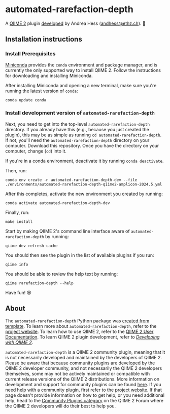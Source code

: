 # automated-rarefaction-depth

A [QIIME 2](https://qiime2.org) plugin [developed](https://develop.qiime2.org) by Andrea Hess (andhess@ethz.ch). 🔌

## Installation instructions

### Install Prerequisites

[Miniconda](https://conda.io/miniconda.html) provides the `conda` environment and package manager, and is currently the only supported way to install QIIME 2.
Follow the instructions for downloading and installing Miniconda.

After installing Miniconda and opening a new terminal, make sure you're running the latest version of `conda`:

```bash
conda update conda
```

###  Install development version of `automated-rarefaction-depth`

Next, you need to get into the top-level `automated-rarefaction-depth` directory.
If you already have this (e.g., because you just created the plugin), this may be as simple as running `cd automated-rarefaction-depth`.
If not, you'll need the `automated-rarefaction-depth` directory on your computer.
Download this repository.
Once you have the directory on your computer, change (`cd`) into it.

If you're in a conda environment, deactivate it by running `conda deactivate`.


Then, run:

```shell
conda env create -n automated-rarefaction-depth-dev --file ./environments/automated-rarefaction-depth-qiime2-amplicon-2024.5.yml
```

After this completes, activate the new environment you created by running:

```shell
conda activate automated-rarefaction-depth-dev
```

Finally, run:

```shell
make install
```

Start by making QIIME 2's command line interface aware of `automated-rarefaction-depth` by running:

```shell
qiime dev refresh-cache
```

You should then see the plugin in the list of available plugins if you run:

```shell
qiime info
```

You should be able to review the help text by running:

```shell
qiime rarefaction-depth --help
```

Have fun! 😎

## About

The `automated-rarefaction-depth` Python package was [created from template](https://develop.qiime2.org/en/latest/plugins/tutorials/create-from-template.html).
To learn more about `automated-rarefaction-depth`, refer to the [project website](https://example.com).
To learn how to use QIIME 2, refer to the [QIIME 2 User Documentation](https://docs.qiime2.org).
To learn QIIME 2 plugin development, refer to [*Developing with QIIME 2*](https://develop.qiime2.org).

`automated-rarefaction-depth` is a QIIME 2 community plugin, meaning that it is not necessarily developed and maintained by the developers of QIIME 2.
Please be aware that because community plugins are developed by the QIIME 2 developer community, and not necessarily the QIIME 2 developers themselves, some may not be actively maintained or compatible with current release versions of the QIIME 2 distributions.
More information on development and support for community plugins can be found [here](https://library.qiime2.org).
If you need help with a community plugin, first refer to the [project website](https://example.com).
If that page doesn't provide information on how to get help, or you need additional help, head to the [Community Plugins category](https://forum.qiime2.org/c/community-contributions/community-plugins/14) on the QIIME 2 Forum where the QIIME 2 developers will do their best to help you.
